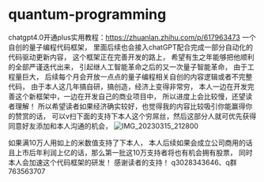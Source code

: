 # quantum-programming
chatgpt4.0开通plus实用教程：https://zhuanlan.zhihu.com/p/617963473
一个自创的量子编程代码框架，
里面后续也会接入chatGPT配合完成一部分自动化的代码驱动更新内容，
这个框架正在完善开发的路上，
希望有生之年能够把他顺利的全部严谨迭代出来，
引起继人工智能革命之后的又一次量子智能革命，
由于工程量巨大，
后续每个月会开放一点点的量子编程相关自创的内容逻辑或者不完整代码，
由于本人这几年搞自研，搞创造，经济上变得非常穷，
本人一边在开发完善这个新框架中，一边在开发自己的商业项目中，
所以进度上会比较慢，还望读者理解！
所以希望读者如果经济确实较好，也觉得我的内容比较吸引你能赢得你的赞赏的话，
可以v扫下面的支持下本人这个穷屌丝，然后这部分人就可优先获得同意好友添加和本人沟通的机会，
![IMG_20230315_212800](https://user-images.githubusercontent.com/127964597/225352204-db96bc83-389a-469f-b0e6-533004b8f67e.jpg)














如果满10万人用如上的米数值支持了下本人，
本人后续如果会成立公司商用的话且上市后年利润上亿的话，那么第一批这10万支持者将也有机会拥有股票，
同时本人会加速这个代码框架的研发！
感谢读者的支持！
q3028343646、q群763563707
